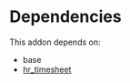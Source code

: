 # Dependencies

This addon depends on:

- base
- [hr_timesheet](https://github.com/bringout/oca-ocb-hr/tree/eb4b035c2ae30a52ff9d18cecd2b898328021028/odoo-bringout-oca-ocb-hr_timesheet)
